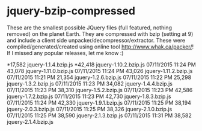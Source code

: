 # jquery-bzip-compressed
These are the smallest possible JQuery files (full featured, nothing removed) on the planet Earth. They are compressed with bzip (setting at 9) and include a client side unpacker/decompressor/extractor. These were compiled/generated/created using online tool http://www.whak.ca/packer/!
If I missed any popular releases, let me know :)

*17,582 jquery-1.1.4.bzip.js
*42,418 jquery-1.10.2.bzip.js
07/11/2015  11:24 PM            43,078 jquery-1.11.0.bzip.js
07/11/2015  11:24 PM            43,026 jquery-1.11.2.bzip.js
07/11/2015  11:21 PM            21,354 jquery-1.2.6.bzip.js
07/11/2015  11:22 PM            25,298 jquery-1.3.2.bzip.js
07/11/2015  11:23 PM            34,082 jquery-1.4.4.bzip.js
07/11/2015  11:23 PM            38,310 jquery-1.5.2.bzip.js
07/11/2015  11:23 PM            42,586 jquery-1.7.2.bzip.js
07/11/2015  11:23 PM            42,730 jquery-1.8.3.bzip.js
07/11/2015  11:24 PM            42,330 jquery-1.9.1.bzip.js
07/11/2015  11:25 PM            38,194 jquery-2.0.3.bzip.js
07/11/2015  11:25 PM            38,326 jquery-2.1.0.bzip.js
07/11/2015  11:25 PM            38,590 jquery-2.1.3.bzip.js
07/11/2015  11:31 PM            38,582 jquery-2.1.4.bzip.js
